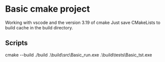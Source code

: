 # Basic cmake project

Working with vscode and the version 3.19 of cmake
Just save CMakeLists to build cache in the build directory.

## Scripts

cmake --build ./build
.\build\src\Basic_run.exe
.\build\tests\Basic_tst.exe